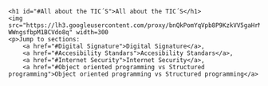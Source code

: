 <html>
    <head>
        <meta charset="utf-8">
        <title>Proyect: WebPage </title>
        </head>
    <body>

    <h1 id="#All about the TIC´S">All about the TIC´S</h1>
    <img src="https://lh3.googleusercontent.com/proxy/bnQkPomYqVpb8P9KzkVV5gaHrMRnxHk36iqVJwMVCRVKTSBXQwWcQMGssQN5LZHLRvL1TsnkmVwxbQkliANT9c5W1vzv9OsnRJmxzM5qI5DaVGl7j2ZyVXRS2cBd5B-WWngsfbpM1BCVdo8q" width=300
    <p>Jump to sections: 
        <a href="#Digital Signature">Digital Signature</a>,
        <a href="#Accesibility Standars">Accesibility Standars</a>,
        <a href="#Internet Security">Internet Security</a>,
        <a href="#Object oriented programming vs Structured programming">Object oriented programming vs Structured programming</a>
       
   </p>
    </body>
    </html>
